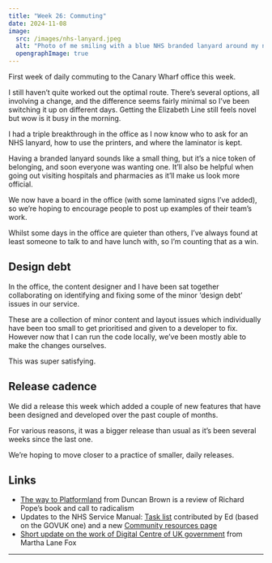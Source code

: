 ```yaml
---
title: "Week 26: Commuting"
date: 2024-11-08
image:
  src: /images/nhs-lanyard.jpeg
  alt: "Photo of me smiling with a blue NHS branded lanyard around my neck"
  opengraphImage: true
---
```


First week of daily commuting to the Canary Wharf office this week.

I still haven’t quite worked out the optimal route. There’s several options, all involving a change, and the difference seems fairly minimal so I’ve been switching it up on different days. Getting the Elizabeth Line still feels novel but wow is it busy in the morning.

I had a triple breakthrough in the office as I now know who to ask for an NHS lanyard, how to use the printers, and where the laminator is kept.

Having a branded lanyard sounds like a small thing, but it’s a nice token of belonging, and soon everyone was wanting one. It’ll also be helpful when going out visiting hospitals and pharmacies as it’ll make us look more official.

We now have a board in the office (with some laminated signs I’ve added), so we’re hoping to encourage people to post up examples of their team’s work.

Whilst some days in the office are quieter than others, I’ve always found at least someone to talk to and have lunch with, so I’m counting that as a win.

## Design debt

In the office, the content designer and I have been sat together collaborating on identifying and fixing some of the minor ‘design debt’ issues in our service.

These are a collection of minor content and layout issues which individually have been too small to get prioritised and given to a developer to fix. However now that I can run the code locally, we’ve been mostly able to make the changes ourselves.

This was super satisfying.

## Release cadence

We did a release this week which added a couple of new features that have been designed and developed over the past couple of months.

For various reasons, it was a bigger release than usual as it’s been several weeks since the last one.

We’re hoping to move closer to a practice of smaller, daily releases.

## Links

* [The way to Platformland](https://mechanicalsurvival.com/blog/the-way-to-platformland/) from Duncan Brown is a review of Richard Pope’s book and call to radicalism
* Updates to the NHS Service Manual: [Task list](https://service-manual.nhs.uk/design-system/components/task-list) contributed by Ed (based on the GOVUK one) and a new [Community resources page](https://service-manual.nhs.uk/community-and-contribution/community-resources)
* [Short update on the work of Digital Centre of UK government](https://medium.com/@marthalanefox/short-update-on-the-work-of-digital-centre-of-uk-government-4bcdb198fbac) from Martha Lane Fox

---

